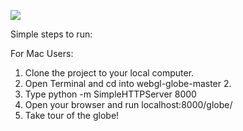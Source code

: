 ![](https://drive.google.com/a/miamioh.edu/file/d/0B3UPslA_BCzRa21ra0hUMVlJcTg/view?usp=sharing)

Simple steps to run:

For Mac Users:

1. Clone the project to your local computer.
2. Open Terminal and cd into webgl-globe-master 2.
3. Type python -m SimpleHTTPServer 8000
4. Open your browser and run localhost:8000/globe/
5. Take tour of the globe!

